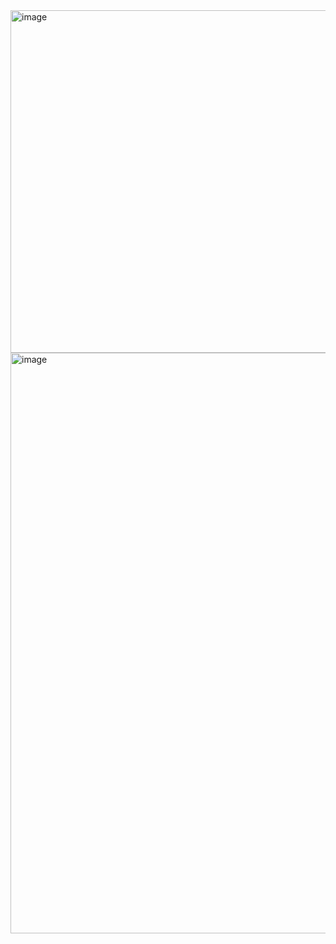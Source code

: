 <img width="548" alt="image" src="https://github.com/234Kavya/Dice-Simulator/assets/114131677/406fe137-a5fe-440b-9d4e-53eb69e06019">


<img width="929" alt="image" src="https://github.com/234Kavya/Dice-Simulator/assets/114131677/508b0c32-0e6b-4a13-b208-d9237e74748d">
